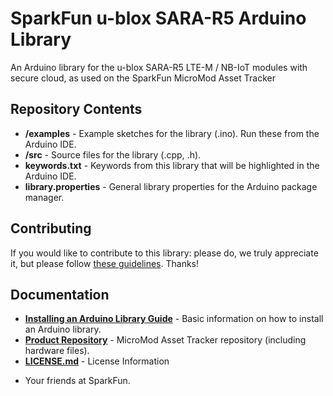 SparkFun u-blox SARA-R5 Arduino Library
==============================

An Arduino library for the u-blox SARA-R5 LTE-M / NB-IoT modules with secure cloud, as used on the SparkFun MicroMod Asset Tracker

## Repository Contents

* **/examples** - Example sketches for the library (.ino). Run these from the Arduino IDE.
* **/src** - Source files for the library (.cpp, .h).
* **keywords.txt** - Keywords from this library that will be highlighted in the Arduino IDE.
* **library.properties** - General library properties for the Arduino package manager.

## Contributing

If you would like to contribute to this library: please do, we truly appreciate it, but please follow [these guidelines](./CONTRIBUTING.md). Thanks!

## Documentation

* **[Installing an Arduino Library Guide](https://learn.sparkfun.com/tutorials/installing-an-arduino-library)** - Basic information on how to install an Arduino library.
* **[Product Repository](https://github.com/sparkfun/MicroMod_Asset_Tracker)** - MicroMod Asset Tracker repository (including hardware files).
* **[LICENSE.md](./LICENSE.md)** - License Information

- Your friends at SparkFun.
